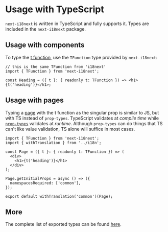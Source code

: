 # Usage with TypeScript

`next-i18next` is written in TypeScript and fully supports it. Types are included in the `next-i18next` package.

## Usage with components

To type the [t function](https://www.i18next.com/overview/api), use the `TFunction` type provided by `next-i18next`:

```tsx
// this is the same TFunction from 'i18next'
import { TFunction } from 'next-i18next';

const Heading = ({ t }: { readonly t: TFunction }) => <h1>{t('heading')}</h1>;
```

## Usage with pages

Typing a [page](https://nextjs.org/docs/basic-features/pages) with the t function as the singular prop is similar to JS, but with TS instead of `prop-types`.
TypeScript validates at _compile time_ while [`prop-types`](https://github.com/facebook/prop-types) validates at _runtime_.
Although `prop-types` can do things that TS can't like value validation, TS alone will suffice in most cases.

```tsx
import { TFunction } from 'next-i18next';
import { withTranslation } from '../i18n';

const Page = ({ t }: { readonly t: TFunction }) => (
  <div>
    <h1>{t('heading')}</h1>
  </div>
);

Page.getInitialProps = async () => ({
  namespacesRequired: ['common'],
});

export default withTranslation('common')(Page);
```

## More

The complete list of exported types can be found [here](./types.d.ts).
